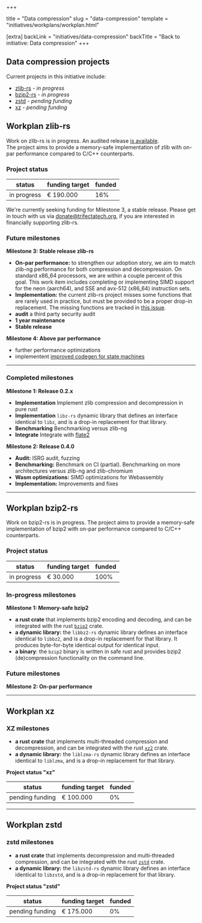 +++

title = "Data compression"
slug = "data-compression"
template = "initiatives/workplans/workplan.html"

[extra]
backLink = "initiatives/data-compression"
backTitle = "Back to initiative: Data compression"
+++

## Data compression projects

Current projects in this initiative include:

- [zlib-rs](#workplan-zlib-rs) - *in progress*
- [bzip2-rs](#workplan-bzip2-rs) - *in progress*
- [zstd](#workplan-zstd) - *pending funding*
- [xz](#workplan-xz) - *pending funding*


## Workplan zlib-rs

Work on zlib-rs is in progress. An audited release [is available](https://github.com/trifectatechfoundation/zlib-rs).  
The project aims to provide a memory-safe implementation of zlib with on-par performance compared to C/C++ counterparts.

### Project status

| status | funding target | funded | 
|---|---|---|
| in progress | &euro; 190.000 | 16% |

We're currently seeking funding for Milestone 3, a stable release. Please get in touch with us via donate@trifectatech.org, if you are interested in financially supporting zlib-rs.

### Future milestones

**Milestone 3: Stable release zlib-rs**

- **On-par performance:** to strengthen our adoption story, we aim to match zlib-ng performance for both compression and decompression. On standard x86_64 processors, we are within a couple percent of this goal. This work item includes completing or implementing SIMD support for the neon (aarch64), and SSE and avx-512 (x86_64) instruction sets.
- **Implementation:** the current zlib-rs project misses some functions that are rarely used in practice, but must be provided to be a proper drop-in replacement. The missing functions are tracked in [this issue](https://github.com/memorysafety/zlib-rs/issues/49).
- **audit** a third party security audit
- **1 year maintenance**
- **Stable release** 

**Milestone 4: Above par performance**

- further performance optimizations
- implementent [improved codegen for state machines](https://github.com/rust-lang/rfcs/pull/3720)

--- 

### Completed milestones

**Milestone 1: Release 0.2.x**

- **Implementation** Implement zlib compression and decompression in pure rust
- **Implementation** `libz-rs` dynamic library that defines an interface identical to `libz`, and is a drop-in replacement for that library.
- **Benchmarking** Benchmarking versus zlib-ng 
- **Integrate** Integrate with [flate2](https://github.com/rust-lang/flate2-rs)

**Milestone 2: Release 0.4.0**

- **Audit:** ISRG audit, fuzzing
- **Benchmarking:** Benchmark on CI (partial). Benchmarking on more architectures versus zlib-ng and zlib-chromium
- **Wasm optimizations:** SIMD optimizations for Webassembly
- **Implementation:** Improvements and fixes

---

## Workplan bzip2-rs

Work on bzip2-rs is in progress. The project aims to provide a memory-safe implementation of bzip2 with on-par performance compared to C/C++ counterparts.

### Project status

| status | funding target | funded | 
|---|---|---|
| in progress | &euro; 30.000 | 100% |

### In-progress milestones

**Milestone 1: Memory-safe bzip2**

- **a rust crate** that implements bzip2 encoding and decoding, and can be integrated with the rust [`bzip2`](https://crates.io/crates/bzip2) crate.
- **a dynamic library:** the `libbz2-rs` dynamic library defines an interface identical to `libbz2`, and is a drop-in replacement for that library. It produces byte-for-byte identical output for identical input.
- **a binary**: the `bzip2` binary is written in safe rust and provides bzip2 (de)compression functionality on the command line. 


### Future milestones

**Milestone 2: On-par performance**

---

## Workplan xz

### XZ milestones

- **a rust crate** that implements multi-threaded compression and decompression, and can be integrated with the rust [`xz2`](https://crates.io/crates/xz2) crate.
- **a dynamic library:** the `liblzma-rs` dynamic library defines an interface identical to `liblzma`, and is a drop-in replacement for that library. 

**Project status "xz"**

| status | funding target | funded | 
|---|---|---|
| pending funding | &euro; 100.000 | 0% |

---

## Workplan zstd

### zstd milestones

- **a rust crate** that implements decompression and multi-threaded compression, and can be integrated with the rust [`zstd`](https://crates.io/crates/zstd) crate.
- **a dynamic library:** the `libzstd-rs` dynamic library defines an interface identical to `libzstd`, and is a drop-in replacement for that library. 

**Project status "zstd"**

| status | funding target | funded | 
|---|---|---|
| pending funding | &euro; 175.000 | 0% |



